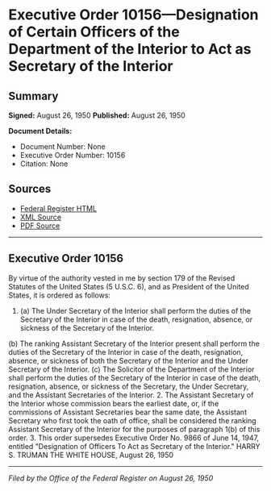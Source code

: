 # Executive Order 10156—Designation of Certain Officers of the Department of the Interior to Act as Secretary of the Interior

## Summary

**Signed:** August 26, 1950
**Published:** August 26, 1950

**Document Details:**
- Document Number: None
- Executive Order Number: 10156
- Citation: None

## Sources
- [Federal Register HTML](https://www.presidency.ucsb.edu/documents/executive-order-10156-designation-certain-officers-the-department-the-interior-act)
- [XML Source](None)
- [PDF Source](None)

---

## Executive Order 10156

By virtue of the authority vested in me by section 179 of the Revised Statutes of the United States (5 U.S.C. 6), and as President of the United States, it is ordered as follows:
1. (a) The Under Secretary of the Interior shall perform the duties of the Secretary of the Interior in case of the death, resignation, absence, or sickness of the Secretary of the Interior.

(b) The ranking Assistant Secretary of the Interior present shall perform the duties of the Secretary of the Interior in case of the death, resignation, absence, or sickness of both the Secretary of the Interior and the Under Secretary of the Interior.
(c) The Solicitor of the Department of the Interior shall perform the duties of the Secretary of the Interior in case of the death, resignation, absence, or sickness of the Secretary, the Under Secretary, and the Assistant Secretaries of the Interior.
2. The Assistant Secretary of the Interior whose commission bears the earliest date, or, if the commissions of Assistant Secretaries bear the same date, the Assistant Secretary who first took the oath of office, shall be considered the ranking Assistant Secretary of the Interior for the purposes of paragraph 1(b) of this order.
3. This order supersedes Executive Order No. 9866 of June 14, 1947, entitled "Designation of Officers To Act as Secretary of the Interior."
HARRY S. TRUMAN
THE WHITE HOUSE,
August 26, 1950

---

*Filed by the Office of the Federal Register on August 26, 1950*
